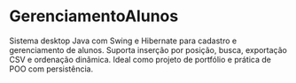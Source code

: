 # GerenciamentoAlunos
Sistema desktop Java com Swing e Hibernate para cadastro e gerenciamento de alunos. Suporta inserção por posição, busca, exportação CSV e ordenação dinâmica. Ideal como projeto de portfólio e prática de POO com persistência.

